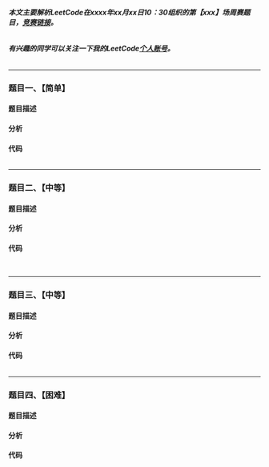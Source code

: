 ###### **本文主要解析LeetCode在xxxx年xx月xx日10：30组织的第【xxx】场周赛题目，**[**竞赛链接**](https://leetcode-cn.com/contest/weekly-contest-268)**。**

###### **有兴趣的同学可以关注一下我的LeetCode**[**个人账号**](https://leetcode-cn.com/u/hzchenxiaobin/)**。**

---

### 题目一、【简单】

#### 题目描述



#### 分析



#### 代码

```python

```



------

### 题目二、【中等】

#### 题目描述



#### 分析



#### 代码

```Python
            
```

------

### 题目三、【中等】

#### 题目描述



#### 分析



#### 代码

```python

```

------

### 题目四、【困难】

#### 题目描述



#### 分析



#### 代码

```python

```


